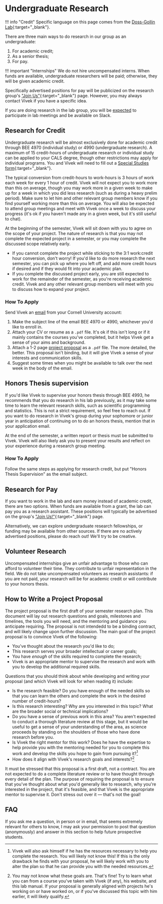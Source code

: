 # Undergraduate Research

!!! info "Credit"
    Specific language on this page comes from the [Doss-Gollin Lab](https://dossgollin-lab.github.io/lab-guide){:target="_blank"}.

There are three main ways to do research in our group as an undergraduate:

1. For academic credit;
2. As a senior thesis;
3. For pay.

!!! important "Internships"
    We do not hire uncompensated interns. When funds are available, undergraduate researchers will be paid; otherwise, they will be given academic credit.

Specifically advertised positions for pay will be publicized on the research group's ["Join Us"](https://srikrishnan-lab.github.io/join/){:target="_blank"} page. However, you may always contact Vivek if you have a specific idea.

If you are doing research in the lab group, you will be [expected](/lab-manual/expectations/roles.md/#undergraduate-students) to participate in lab meetings and be available on Slack.

## Research for Credit

Undergraduate research will be almost exclusively done for academic credit through BEE 4970 (individual study) or 4990 (undergraduate research). A maximum of 15 credit-hours of undergraduate research or individual study can be applied to your CALS degree, though other restrictions may apply for individual programs. You and Vivek will need to fill out a [Special Studies form](https://cals.cornell.edu/undergraduate-students/student-services/academic-resources){:target="_blank"}.

The typical conversion from credit-hours to work-hours is 3 hours of work each week for every 1 hour of credit. Vivek will not expect you to work more than this on average, though you may work more in a given week to make up for a week in which you did less research (such as during a heavy prelim period). Make sure to let him and other relevant group members know if you find yourself working more than this on average. You will also be expected to attend group meetings and meet with Vivek once a week to discuss your progress (it's ok if you haven't made any in a given week, but it's still useful to chat).

At the beginning of the semester, Vivek will sit down with you to agree on the scope of your project. The nature of research is that you may not complete the expected project in a semester, or you may complete the discussed scope relatively early.

  * If you cannot complete the project while sticking to the 3:1 work:credit hour conversion, don't worry! If you'd like to do more research the next semester, you can pick up where you left off, and add more credit hours if desired and if they would fit into your academic plan.
  * If you complete the discussed project early, you are still expected to work for the remainder of the semester, as you're receiving academic credit. Vivek and any other relevant group members will meet with you to discuss how to expand your project.

### How To Apply <a name="apply"></a>

Send Vivek an [email](mailto:vs498@cornell.edu) from your Cornell University account:

  1. Make the subject line of the email BEE 4970 or 4990, whichever you'd like to enroll in.
  2. Attach your CV or resume as a `.pdf` file. It's ok if this isn't long or if it mainly contains the courses you've completed, but it helps Vivek get a sense of your aims and background.
  3. Attach a 1-2 page [project proposal](#proposal) as a `.pdf` file. The more detailed, the better. This proposal isn't binding, but it will give Vivek a sense of your interests and communication skills.
  4. Suggest some times when you might be available to talk over the next week in the body of the email.

## Honors Thesis supervision

If you'd like Vivek to supervise your honors thesis through BEE 4993, he recommends that you do research in his lab previously, as it may take some time to learn the relevant research skills, such as scientific programming and statistics. This is not a strict requirement, so feel free to reach out. If you want to do research in Vivek's group during your sophomore or junior year in anticipation of continuing on to do an honors thesis, mention that in your application email.

At the end of the semester, a written report or thesis must be submitted to Vivek. Vivek will also likely ask you to present your results and reflect on your experience during a research group meeting.

### How To Apply

Follow the same steps as applying for research credit, but put "Honors Thesis Supervision" as the email subject.

## Research for Pay

If you want to work in the lab and earn money instead of academic credit, there are two options. When funds are available from a grant, the lab can pay you as a research assistant. These positions will typically be advertised on the group's ["Join Us!"](https://srikrishnan-lab.github.io/join/){:target="_blank"} page.

Alternatively, we can explore undergraduate research fellowships, or funding may be available from other sources. If there are no actively advertised positions, please do reach out! We'll try to be creative.

## Volunteer Research

Uncompensated internships give an unfair advantage to those who can afford to volunteer their time. They contribute to unfair representation in the field. We do not take uncompensated volunteers as research assistants: if you are not paid, your research will be for academic credit or will contribute to your honors thesis.

## How to Write a Project Proposal <a name="proposal"></a>

The project proposal is the first draft of your semester research plan. This document will lay out research questions and goals, milestones and timelines, the tools you will need, and the mentoring and guidance you anticipate requiring. The proposal is not intendedd to be a binding contract, and will likely change upon further discussion. The main goal of the project proposal is to convince Vivek of the following:

  * You've thought about the research you'd like to do;
  * This research serves your broader intellectual or career goals;
  * You have *enough* of the skills required to complete the research;
  * Vivek is an appropriate mentor to supervise the research and work with you to develop the additional required skills.

Questions that you should think about while developing and writing your proposal (and which Vivek will look for when reading it) include:

  * Is the research feasible? Do you have enough of the needed skills so that you can learn the others and complete the work in the desired number of credit-hours?
  * Is this research interesting? Why are you interested in this topic? What are the broader social or technical implications?
  * Do you have a sense of previous work in this area? You aren't expected to conduct a thorough literature review at this stage, but it would be useful to get a sense of your understanding of the area, as science proceeds by standing on the shoulders of those who have done research before you.
  * Is Vivek the right mentor for this work? Does he have the expertise to help provide you with the mentoring needed for you to complete this work and develop the skills you hope to gain from pursuing it?[^resources]
  * How does it align with Vivek's research goals and interests?[^goals]

  [^resources]: Vivek will also ask himself if he has the resources necessary to help you complete the research. You will likely not know this! If this is the only drawback he finds with your proposal, he will likely work with you to alter the plan so that he can provide you with the needed resources.

  [^goals]: You may not know what these goals are. That's fine! Try to learn what you can from a course you've taken with Vivek (if any), his website, and this lab manual. If your proposal is generally aligned with projects he's working on or have worked on, or if you've discussed this topic with him earlier, it will likely qualify.

It must be stressed that this proposal is a first draft, not a contract. You are not expected to do a complete literature review or to have thought through every detail of the plan. The purpose of requiring the proposal is to ensure that you've thought about what you'd generally like to research, why you're interested in the project, that it's feasible, and that Vivek is the appropriate mentor to supervise it. Don't stress out over it &mdash; that's not the goal!

## FAQ

If you ask me a question, in person or in email, that seems extremely relevant for others to know, I may ask your permission to post that question (anonymously) and answer in this section to help future prospective students.
